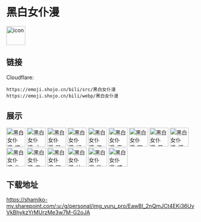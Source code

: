 # 黑白女仆漫
<img src="https://emoji.shojo.cn/bili/src/黑白女仆漫/icon.png" width="50" height="50" alt="icon">

## 链接
Cloudflare:
```
https://emoji.shojo.cn/bili/src/黑白女仆漫
https://emoji.shojo.cn/bili/webp/黑白女仆漫
```
## 展示
<img src="https://emoji.shojo.cn/bili/src/黑白女仆漫/黑白女仆漫-喵喵拳.png" width="50" height="50" alt="黑白女仆漫-喵喵拳">
<img src="https://emoji.shojo.cn/bili/src/黑白女仆漫/黑白女仆漫-主人吃鱼吗.png" width="50" height="50" alt="黑白女仆漫-主人吃鱼吗">
<img src="https://emoji.shojo.cn/bili/src/黑白女仆漫/黑白女仆漫-肌肉女仆.png" width="50" height="50" alt="黑白女仆漫-肌肉女仆">
<img src="https://emoji.shojo.cn/bili/src/黑白女仆漫/黑白女仆漫-好吃.png" width="50" height="50" alt="黑白女仆漫-好吃">
<img src="https://emoji.shojo.cn/bili/src/黑白女仆漫/黑白女仆漫-流汗.png" width="50" height="50" alt="黑白女仆漫-流汗">
<img src="https://emoji.shojo.cn/bili/src/黑白女仆漫/黑白女仆漫-干饭.png" width="50" height="50" alt="黑白女仆漫-干饭">
<img src="https://emoji.shojo.cn/bili/src/黑白女仆漫/黑白女仆漫-啊啊啊.png" width="50" height="50" alt="黑白女仆漫-啊啊啊">
<img src="https://emoji.shojo.cn/bili/src/黑白女仆漫/黑白女仆漫-开心.png" width="50" height="50" alt="黑白女仆漫-开心">
<img src="https://emoji.shojo.cn/bili/src/黑白女仆漫/黑白女仆漫-慌.png" width="50" height="50" alt="黑白女仆漫-慌">
<img src="https://emoji.shojo.cn/bili/src/黑白女仆漫/黑白女仆漫-生气.png" width="50" height="50" alt="黑白女仆漫-生气">
<img src="https://emoji.shojo.cn/bili/src/黑白女仆漫/黑白女仆漫-害羞.png" width="50" height="50" alt="黑白女仆漫-害羞">
<img src="https://emoji.shojo.cn/bili/src/黑白女仆漫/黑白女仆漫-喂你吃.png" width="50" height="50" alt="黑白女仆漫-喂你吃">
<img src="https://emoji.shojo.cn/bili/src/黑白女仆漫/黑白女仆漫-拍照.png" width="50" height="50" alt="黑白女仆漫-拍照">
<img src="https://emoji.shojo.cn/bili/src/黑白女仆漫/黑白女仆漫-微笑.png" width="50" height="50" alt="黑白女仆漫-微笑">
<img src="https://emoji.shojo.cn/bili/src/黑白女仆漫/黑白女仆漫-威胁.png" width="50" height="50" alt="黑白女仆漫-威胁">

## 下载地址

https://shamiko-my.sharepoint.com/:u:/g/personal/img_yuru_pro/EawBI_2nQmJCt4EKi36UvVkBhykzYrMUrzMe3w7M-G2oJA
